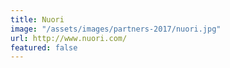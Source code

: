 ```yaml
---
title: Nuori
image: "/assets/images/partners-2017/nuori.jpg"
url: http://www.nuori.com/
featured: false
---
```



